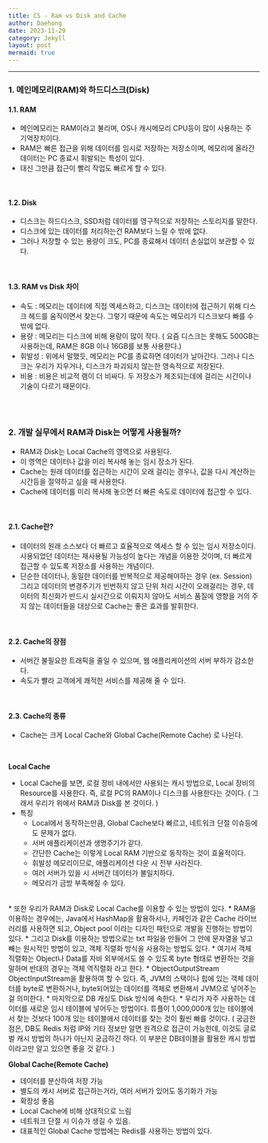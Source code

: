 ```yaml
---
title: CS - Ram vs Disk and Cache
author: Daehong
date: 2023-11-29
category: Jekyll
layout: post
mermaid: true
---
```


<hr>

### 1. 메인메모리(RAM)와 하드디스크(Disk)
#### 1.1. RAM
* 메인메모리는 RAM이라고 불리며, OS나 캐시메모리 CPU등이 많이 사용하는 주 기억장치이다.
* RAM은 빠른 접근을 위해 데이터를 임시로 저장하는 저장소이며, 메모리에 올라간 데이터는 PC 종료시 휘발되는 특성이 있다.
* 대신 그만큼 접근이 빨리 작업도 빠르게 할 수 있다.

<br>

#### 1.2. Disk
* 디스크는 하드디스크, SSD처럼 데이터를 영구적으로 저장하는 스토리지를 말한다. 
* 디스크에 있는 데이터를 처리하는건 RAM보다 느릴 수 밖에 없다.
* 그러나 저장할 수 있는 용량이 크도, PC를 종료해서 데이터 손실없이 보관할 수 있다.

<br>

#### 1.3. RAM vs Disk 차이
* 속도 : 메모리는 데이터에 직접 엑세스하고, 디스크는 데이터에 접근하기 위해 디스크 헤드를 움직이면서 찾는다. 그렇기 때문에 속도는 메모리가 디스크보다 빠를 수 밖에 없다.
* 용량 : 메모리는 디스크에 비해 용량이 많이 작다. ( 요즘 디스크는 못해도 500GB는 사용하는데, RAM은 8GB 이나 16GB를 보통 사용한다.)
* 휘발성 : 위에서 말했듯, 메모리는 PC를 종료하면 데이터가 날아간다. 그러나 디스크는 우리가 지우거나, 디스크가 파괴되지 않는한 영속적으로 저장된다.
* 비용 : 비용은 비교적 램이 더 비싸다. 두 저장소가 제조되는데에 걸리는 시간이나 기술이 다르기 때문이다.

<br>
<br>

### 2. 개발 실무에서 RAM과 Disk는 어떻게 사용될까?
* RAM과 Disk는 Local Cache의 영역으로 사용된다.
* 이 영역은 데이터나 값을 미리 복사해 놓는 임시 장소가 된다.
* Cache는 원래 데이터를 접근하는 시간이 오래 걸리는 경우나, 값을 다시 계산하는 시간등을 절약하고 싶을 때 사용한다.
* Cache에 데이터를 미리 복사해 놓으면 더 빠른 속도로 데이터에 접근할 수 있다.

<br>

#### 2.1. Cache란?
* 데이터의 원래 소스보다 더 빠르고 효율적으로 엑세스 할 수 있는 임시 저장소이다. 사용되었던 데이터는 재사용될 가능성이 높다는 개념을 이용한 것이며, 더 빠르게 접근할 수 있도록 저장소를 사용하는 개념이다.
* 단순한 데이터나, 동일한 데이터를 반복적으로 제공해야하는 경우 (ex. Session) 그리고 데이터의 변경주기가 빈번하지 않고 단위 처리 시간이 오래걸리는 경우, 데이터의 최신화가 반드시 실시간으로 이뤄지지 않아도 서비스 품질에 영향을 거의 주지 않는 데이터들을 대상으로 Cache는 좋은 효과를 발휘한다.

<br>

#### 2.2. Cache의 장점
* 서버간 불필요한 트래픽을 줄일 수 있으며, 웹 애플리케이션의 서버 부하가 감소한다.
* 속도가 빨라 고객에게 쾌적한 서비스를 제공해 줄 수 있다.

<br>

#### 2.3. Cache의 종류
* Cache는 크게 Local Cache와 Global Cache(Remote Cache) 로 나뉜다.

<br>

**Local Cache**
* Local Cache를 보면, 로컬 장비 내에서만 사용되는 캐시 방법으로, Local 장비의 Resource를 사용한다. 즉, 로컬 PC의 RAM이나 디스크를 사용한다는 것이다. ( 그래서 우리가 위에서 RAM과 Disk를 본 것이다. )
* 특징
	* Local에서 동작하는만큼, Global Cache보다 빠르고, 네트워크 단절 이슈등에도 문제가 없다.
	* 서버 애플리케이션과 생명주기가 같다.
	* 간단한 Cache는 이렇게 Local RAM 기반으로 동작하는 것이 효율적이다.
	* 휘발성 메모리이므로, 애플리케이션 다운 시 전부 사라진다.
	* 여러 서버가 있을 시 서버간 데이터가 불일치하다.
	* 메모리가 금방 부족해질 수 있다.

<br>
* 또한 우리가 RAM과 Disk로 Local Cache를 이용할 수 있는 방법이 있다.
* RAM을 이용하는 경우에는, Java에서 HashMap을 활용하서나, 카페인과 같은 Cache 라이브러리를 사용하면 되고, Object pool 이라는 디자인 패턴으로 개발을 진행하는 방법이 있다.
* 그리고 Disk를 이용하는 방법으로는 txt 파일을 만들어 그 안에 문자열을 넣고 빼는 원시적인 방법이 있고, 객체 직렬화 방식을 사용하는 방법도 있다.
	* 여기서 객체 직렬화는 Object나 Data를 자바 외부에서도 쓸 수 있도록 byte 형태로 변환하는 것을 말하며 반대의 경우는 객체 역직렬화 라고 한다.
	* ObjectOutputStream ObjectInputStream을 활용하여 할 수 있다. 즉, JVM의 스택이나 힙에 있는 객체 데이터를 byte로 변환하거나, byte되어있는 데이터를 객체로 변환해서 JVM으로 넣어주는 걸 의미한다.
* 마지막으로 DB 캐싱도 Disk 방식에 속한다.
	* 우리가 자주 사용하는 데이터를 새로운 임시 테이블에 넣어두는 방법이다. 튜플이 1,000,000개 있는 테이블에서 찾는 것보다 100개 있는 테이블에서 데이터를 찾는 것이 훨씬 빠를 것이다. ( 궁금한 점은, DB도 Redis 처럼 IP와 기타 정보만 알면 원격으로 접근이 가능한데, 이것도 글로벌 캐시 방법의 하나가 아닌지 궁금하긴 하다. 이 부분은 DB테이블을 활용한 캐시 방법이라고만 알고 있으면 좋을 것 같다. )

<br>

**Global Cache(Remote Cache)**
* 데이터를 분산하여 저장 가능
* 별도의 캐시 서버로 접근하는거라, 여러 서버가 있어도 동기화가 가능
* 확장성 좋음
* Local Cache에 비해 상대적으로 느림
* 네트워크 단절 시 이슈가 생길 수 있음.
* 대표적인 Global Cache 방법에는 Redis를 사용하는 방법이 있다.

<br>
<br>
<br>
<br>
<br>